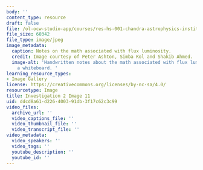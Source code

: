 ```yaml
---
body: ''
content_type: resource
draft: false
file: /ol-ocw-studio-app/courses/res-hs-001-chandra-astrophysics-institute/mithfh_chandra_inv2_11.jpg
file_size: 60342
file_type: image/jpeg
image_metadata:
  caption: Notes on the math associated with flux luminosity.
  credit: Image courtesy of Peter Ashton, Simba Kol and Shakib Ahmed.
  image-alt: 'Handwritten notes about the math associated with flux luminosity on
    a whiteboard. '
learning_resource_types:
- Image Gallery
license: https://creativecommons.org/licenses/by-nc-sa/4.0/
resourcetype: Image
title: Investigation 2 Image 11
uid: ddcd8a61-d226-4003-91db-3f17c62c3c99
video_files:
  archive_url: ''
  video_captions_file: ''
  video_thumbnail_file: ''
  video_transcript_file: ''
video_metadata:
  video_speakers: ''
  video_tags: ''
  youtube_description: ''
  youtube_id: ''
---
```

